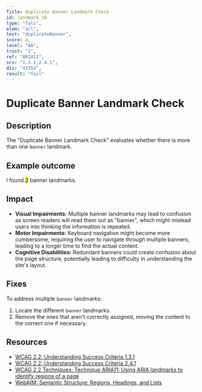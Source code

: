 ```yaml
---
Title: Duplicate Banner Landmark Check
id: landmark_10
type: "fals",
elem: "all",
test: "duplicateBanner",
score: 4,
level: "AA",
trust: "1",
ref: "ARIA11",
scs: "1.3.1,2.4.1",
dis: "43353",
result: "fail"
---
```


# Duplicate Banner Landmark Check

## Description

The "Duplicate Banner Landmark Check" evaluates whether there is more than one <code>banner</code> landmark.

## Example outcome

I found <mark>2</mark> banner landmarks.

## Impact

- **Visual Impairments:** Multiple banner landmarks may lead to confusion as screen readers will read them out as "banner", which might mislead users into thinking the information is repeated.
- **Motor Impairments:** Keyboard navigation might become more cumbersome, requiring the user to navigate through multiple banners, leading to a longer time to find the actual content.
- **Cognitive Disabilities:** Redundant banners could create confusion about the page structure, potentially leading to difficulty in understanding the site's layout.

## Fixes

To address multiple <code>banner</code> landmarks:

1. Locate the different <code>banner</code> landmarks.
2. Remove the ones that aren't correctly assigned, moving the content to the correct one if necessary.

## Resources

- [WCAG 2.2: Understanding Success Criteria 1.3.1](https://www.w3.org/WAI/WCAG22/Understanding/info-and-relationships)
- [WCAG 2.2: Understanding Success Criteria 2.4.1](https://www.w3.org/WAI/WCAG22/Understanding/bypass-blocks)
- [WCAG 2.2 Techniques: Technique ARIA11: Using ARIA landmarks to identify regions of a page](https://www.w3.org/WAI/WCAG22/Techniques/aria/ARIA11)
- [WebAIM: Semantic Structure: Regions, Headings, and Lists](https://webaim.org/techniques/semanticstructure/)
